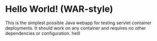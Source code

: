 Hello World! (WAR-style)
===============

This is the simplest possible Java webapp for testing servlet container deployments.  It should work on any container and requires no other dependencies or configuration.
helll
